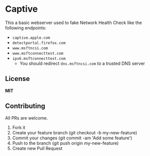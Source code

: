 # Captive

This a basic webserver used to fake Network Health Check like the following endpoints:
- `captive.apple.com`
- `detectportal.firefox.com`
- `www.msftncsi.com`
- `www.msftconnecttest.com`
- `ipv6.msftconnecttest.com`
  - You should redirect `dns.msftncsi.com` to a trusted DNS server

## License

**MIT**


## Contributing

All PRs are welcome.

1. Fork it
2. Create your feature branch (git checkout -b my-new-feature)
3. Commit your changes (git commit -am 'Add some feature')
5. Push to the branch (git push origin my-new-feature)
6. Create new Pull Request
